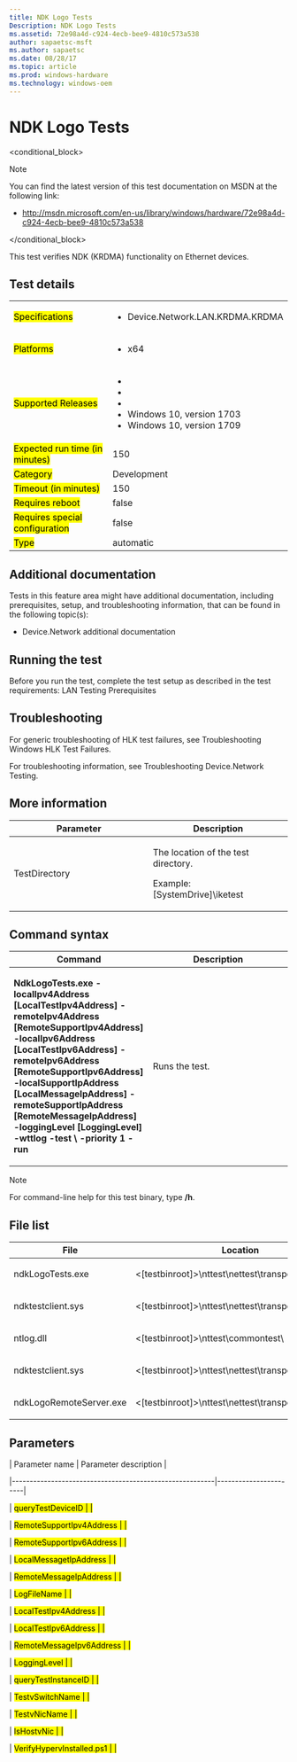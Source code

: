 ```yaml
---
title: NDK Logo Tests
Description: NDK Logo Tests
ms.assetid: 72e98a4d-c924-4ecb-bee9-4810c573a538
author: sapaetsc-msft
ms.author: sapaetsc
ms.date: 08/28/17
ms.topic: article
ms.prod: windows-hardware
ms.technology: windows-oem
---
```


# NDK Logo Tests

<conditional_block> <conditions> <docset value="standalone"></docset> </conditions>

>[!NOTE]
You can find the latest version of this test documentation on MSDN at the following link:

-   <xref hlink="http://msdn.microsoft.com/en-us/library/windows/hardware/72e98a4d-c924-4ecb-bee9-4810c573a538">http://msdn.microsoft.com/en-us/library/windows/hardware/72e98a4d-c924-4ecb-bee9-4810c573a538</b>


</conditional_block>

This test verifies NDK (KRDMA) functionality on Ethernet devices.

## Test details

<table>
<colgroup>
<col width="50%" />
<col width="50%" />
</colgroup>
<tbody>
<tr class="odd">
<td><mark type="bullet_intro">Specifications</b></td>
<td><ul>
<li>Device.Network.LAN.KRDMA.KRDMA</li>
</ul></td>
</tr>
<tr class="even">
<td><mark type="bullet_intro">Platforms</b></td>
<td><ul>
<li><tla rid="win_threshold_server"></tla> x64</li>
</ul></td>
</tr>
<tr class="odd">
<td><mark type="bullet_intro">Supported Releases</b></td>
<td><ul>
<li><tla rid="win_10"></tla></li>
<li><tla rid="win_10_th2"></tla></li>
<li><tla rid="win_10_rs1"></tla></li>
<li>Windows 10, version 1703</li>
<li>Windows 10, version 1709</li>
</ul></td>
</tr>
<tr class="even">
<td><mark type="bullet_intro">Expected run time (in minutes)</b></td>
<td>150</td>
</tr>
<tr class="odd">
<td><mark type="bullet_intro">Category</b></td>
<td>Development</td>
</tr>
<tr class="even">
<td><mark type="bullet_intro">Timeout (in minutes)</b></td>
<td>150</td>
</tr>
<tr class="odd">
<td><mark type="bullet_intro">Requires reboot</b></td>
<td>false</td>
</tr>
<tr class="even">
<td><mark type="bullet_intro">Requires special configuration</b></td>
<td>false</td>
</tr>
<tr class="odd">
<td><mark type="bullet_intro">Type</b></td>
<td>automatic</td>
</tr>
</tbody>
</table>

## Additional documentation

Tests in this feature area might have additional documentation, including prerequisites, setup, and troubleshooting information, that can be found in the following topic(s):

-   <xref rid="p_hlk_test.device_network_additional_documentation">Device.Network additional documentation</b>

## Running the test

Before you run the test, complete the test setup as described in the test requirements: <xref rid="p_hlk_test.lan_testing_prerequisites">LAN Testing Prerequisites</b>

## Troubleshooting

For generic troubleshooting of HLK test failures, see <xref rid="p_hlk.troubleshooting_windows_hlk_test_failures">Troubleshooting Windows HLK Test Failures</b>.

For troubleshooting information, see <xref rid="p_hlk_test.troubleshooting_devicenetwork_testing">Troubleshooting Device.Network Testing</b>.

## More information

<table>
<colgroup>
<col width="50%" />
<col width="50%" />
</colgroup>
<thead>
<tr class="header">
<th>Parameter</th>
<th>Description</th>
</tr>
</thead>
<tbody>
<tr class="odd">
<td><p>TestDirectory</p></td>
<td><p>The location of the test directory.</p>
<p>Example: [SystemDrive]\iketest</p></td>
</tr>
</tbody>
</table>

## Command syntax

<table>
<colgroup>
<col width="50%" />
<col width="50%" />
</colgroup>
<thead>
<tr class="header">
<th>Command</th>
<th>Description</th>
</tr>
</thead>
<tbody>
<tr class="odd">
<td><p><strong>NdkLogoTests.exe -localIpv4Address [LocalTestIpv4Address] -remoteIpv4Address [RemoteSupportIpv4Address] -localIpv6Address [LocalTestIpv6Address] -remoteIpv6Address [RemoteSupportIpv6Address] -localSupportIpAddress [LocalMessageIpAddress] -remoteSupportIpAddress [RemoteMessageIpAddress] -loggingLevel [LoggingLevel] -wttlog -test \ -priority 1 -run</strong></p></td>
<td><p>Runs the test.</p></td>
</tr>
</tbody>
</table>

>[!NOTE]
For command-line help for this test binary, type **/h**.


## File list

<table>
<colgroup>
<col width="50%" />
<col width="50%" />
</colgroup>
<thead>
<tr class="header">
<th>File</th>
<th>Location</th>
</tr>
</thead>
<tbody>
<tr class="odd">
<td><p>ndkLogoTests.exe</p></td>
<td><p><placeholder>&lt;[testbinroot]&gt;</placeholder>\nttest\nettest\transports\netiotest\</p></td>
</tr>
<tr class="even">
<td><p>ndktestclient.sys</p></td>
<td><p><placeholder>&lt;[testbinroot]&gt;</placeholder>\nttest\nettest\transports\netiotest\</p></td>
</tr>
<tr class="odd">
<td><p>ntlog.dll</p></td>
<td><p><placeholder>&lt;[testbinroot]&gt;</placeholder>\nttest\commontest\</p></td>
</tr>
<tr class="even">
<td><p>ndktestclient.sys</p></td>
<td><p><placeholder>&lt;[testbinroot]&gt;</placeholder>\nttest\nettest\transports\netiotest\</p></td>
</tr>
<tr class="odd">
<td><p>ndkLogoRemoteServer.exe</p></td>
<td><p><placeholder>&lt;[testbinroot]&gt;</placeholder>\nttest\nettest\transports\rdma\</p></td>
</tr>
</tbody>
</table>

## Parameters

| Parameter name                                          | Parameter description |
|---------------------------------------------------------|-----------------------|
| <mark type="bullet_intro">queryTestDeviceID</b>         |                       |
| <mark type="bullet_intro">RemoteSupportIpv4Address</b>  |                       |
| <mark type="bullet_intro">RemoteSupportIpv6Address</b>  |                       |
| <mark type="bullet_intro">LocalMessagetIpAddress</b>    |                       |
| <mark type="bullet_intro">RemoteMessageIpAddress</b>    |                       |
| <mark type="bullet_intro">LogFileName</b>               |                       |
| <mark type="bullet_intro">LocalTestIpv4Address</b>      |                       |
| <mark type="bullet_intro">LocalTestIpv6Address</b>      |                       |
| <mark type="bullet_intro">RemoteMessageIpv6Address</b>  |                       |
| <mark type="bullet_intro">LoggingLevel</b>              |                       |
| <mark type="bullet_intro">queryTestInstanceID</b>       |                       |
| <mark type="bullet_intro">TestvSwitchName</b>           |                       |
| <mark type="bullet_intro">TestvNicName</b>              |                       |
| <mark type="bullet_intro">IsHostvNic</b>                |                       |
| <mark type="bullet_intro">VerifyHypervInstalled.ps1</b> |                       |





